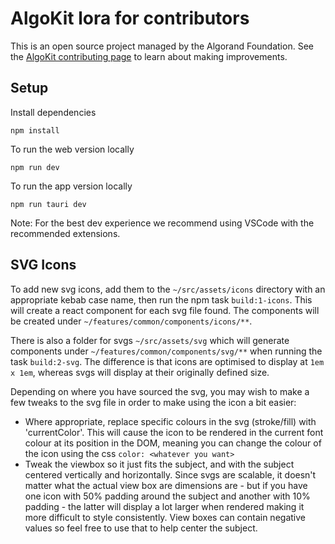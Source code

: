 # AlgoKit lora for contributors

This is an open source project managed by the Algorand Foundation. See the [AlgoKit contributing page](https://github.com/algorandfoundation/algokit-cli/blob/main/CONTRIBUTING.md) to learn about making improvements.

## Setup

Install dependencies

```
npm install
```

To run the web version locally

```
npm run dev
```

To run the app version locally

```
npm run tauri dev
```

Note: For the best dev experience we recommend using VSCode with the recommended extensions.

## SVG Icons

To add new svg icons, add them to the `~/src/assets/icons` directory with an appropriate kebab case name, then run the npm task `build:1-icons`. This will create a react component for each svg file found. The components will be created under `~/features/common/components/icons/**`.

There is also a folder for svgs `~/src/assets/svg` which will generate components under `~/features/common/components/svg/**` when running the task `build:2-svg`. The difference is that icons are optimised to display at `1em x 1em`, whereas svgs will display at their originally defined size.

Depending on where you have sourced the svg, you may wish to make a few tweaks to the svg file in order to make using the icon a bit easier:

- Where appropriate, replace specific colours in the svg (stroke/fill) with 'currentColor'. This will cause the icon to be rendered in the current font colour at its position in the DOM, meaning you can change the colour of the icon using the css `color: <whatever you want>`
- Tweak the viewbox so it just fits the subject, and with the subject centered vertically and horizontally. Since svgs are scalable, it doesn't matter what the actual view box are dimensions are - but if you have one icon with 50% padding around the subject and another with 10% padding - the latter will display a lot larger when rendered making it more difficult to style consistently. View boxes can contain negative values so feel free to use that to help center the subject.

